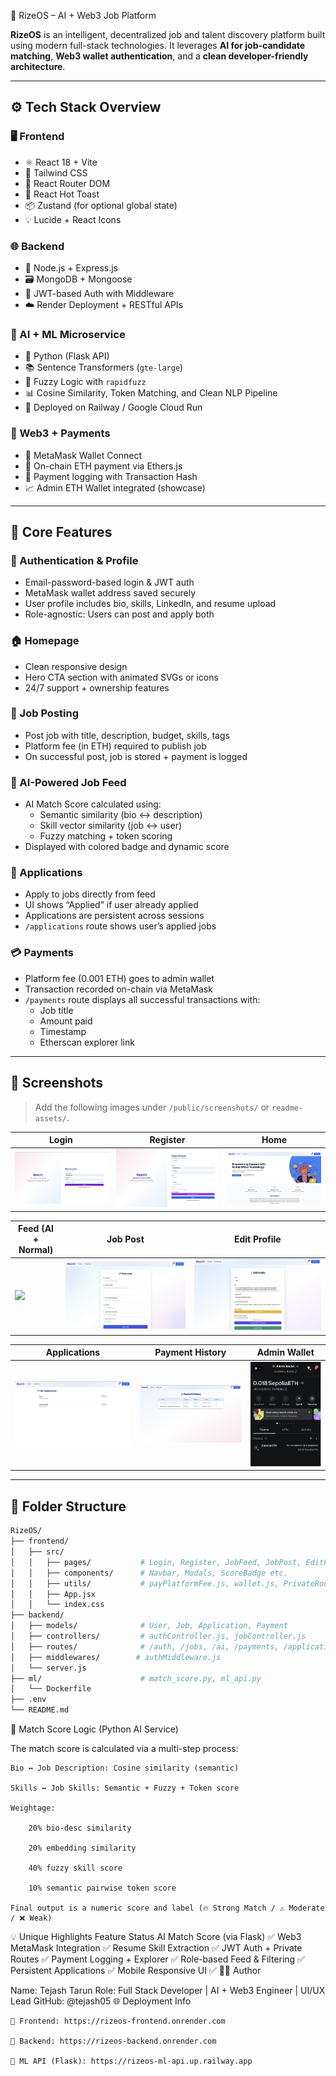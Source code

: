  🚀 RizeOS – AI + Web3 Job Platform

**RizeOS** is an intelligent, decentralized job and talent discovery platform built using modern full-stack technologies. It leverages **AI for job-candidate matching**, **Web3 wallet authentication**, and a **clean developer-friendly architecture**.

---

## ⚙️ Tech Stack Overview

### 🖥️ Frontend
- ⚛️ React 18 + Vite
- 🎨 Tailwind CSS
- 🔀 React Router DOM
- 🔔 React Hot Toast
- 📦 Zustand (for optional global state)
- 💡 Lucide + React Icons

### 🌐 Backend
- 🔧 Node.js + Express.js
- 🗃️ MongoDB + Mongoose
- 🔐 JWT-based Auth with Middleware
- ☁️ Render Deployment + RESTful APIs

### 🤖 AI + ML Microservice
- 🧠 Python (Flask API)
- 📚 Sentence Transformers (`gte-large`)
- 🧪 Fuzzy Logic with `rapidfuzz`
- 📊 Cosine Similarity, Token Matching, and Clean NLP Pipeline
- 🚀 Deployed on Railway / Google Cloud Run

### 🧾 Web3 + Payments
- 🔗 MetaMask Wallet Connect
- 💸 On-chain ETH payment via Ethers.js
- 🧾 Payment logging with Transaction Hash
- 📈 Admin ETH Wallet integrated (showcase)

---

## 🧠 Core Features

### 🔐 Authentication & Profile
- Email-password-based login & JWT auth
- MetaMask wallet address saved securely
- User profile includes bio, skills, LinkedIn, and resume upload
- Role-agnostic: Users can post and apply both

### 🏠 Homepage
- Clean responsive design
- Hero CTA section with animated SVGs or icons
- 24/7 support + ownership features

### 📝 Job Posting
- Post job with title, description, budget, skills, tags
- Platform fee (in ETH) required to publish job
- On successful post, job is stored + payment is logged

### 🧠 AI-Powered Job Feed
- AI Match Score calculated using:
  - Semantic similarity (bio ↔ description)
  - Skill vector similarity (job ↔ user)
  - Fuzzy matching + token scoring
- Displayed with colored badge and dynamic score

### 📄 Applications
- Apply to jobs directly from feed
- UI shows “Applied” if user already applied
- Applications are persistent across sessions
- `/applications` route shows user’s applied jobs

### 💳 Payments
- Platform fee (0.001 ETH) goes to admin wallet
- Transaction recorded on-chain via MetaMask
- `/payments` route displays all successful transactions with:
  - Job title
  - Amount paid
  - Timestamp
  - Etherscan explorer link

---

## 📸 Screenshots

> Add the following images under `/public/screenshots/` or `readme-assets/`.

| Login | Register | Home |
|-------|----------|------|
| ![](assets/login.png) | ![](assets/register.png) | ![](assets/homepage.png) |

| Feed (AI + Normal) | Job Post | Edit Profile |
|--------------------|----------|---------------|
| ![](readme/feed.png) | ![](assets/jobPost.png) | ![](assets/editprofile.png) |

| Applications | Payment History | Admin Wallet |
|-----------------|------------------|---------------|
| ![](assets/Applications.png) | ![](assets/payment-history.png) | ![](assets/adminWallet.png) |

---

## 🧩 Folder Structure

```bash
RizeOS/
├── frontend/
│   ├── src/
│   │   ├── pages/           # Login, Register, JobFeed, JobPost, EditProfile etc.
│   │   ├── components/      # Navbar, Modals, ScoreBadge etc.
│   │   ├── utils/           # payPlatformFee.js, wallet.js, PrivateRoute.jsx
│   │   ├── App.jsx
│   │   └── index.css
├── backend/
│   ├── models/              # User, Job, Application, Payment
│   ├── controllers/         # authController.js, jobController.js
│   ├── routes/              # /auth, /jobs, /ai, /payments, /applications
│   ├── middlewares/        # authMiddleware.js
│   └── server.js
├── ml/                      # match_score.py, ml_api.py
│   └── Dockerfile
├── .env
└── README.md
```
🧪 Match Score Logic (Python AI Service)

The match score is calculated via a multi-step process:

    Bio ↔ Job Description: Cosine similarity (semantic)

    Skills ↔ Job Skills: Semantic + Fuzzy + Token score

    Weightage:

        20% bio-desc similarity

        20% embedding similarity

        40% fuzzy skill score

        10% semantic pairwise token score

    Final output is a numeric score and label (🔥 Strong Match / ⚠️ Moderate / ❌ Weak)

💡 Unique Highlights
Feature	Status
AI Match Score (via Flask)	✅
Web3 MetaMask Integration	✅
Resume Skill Extraction	✅
JWT Auth + Private Routes	✅
Payment Logging + Explorer	✅
Role-based Feed & Filtering	✅
Persistent Applications	✅
Mobile Responsive UI	✅
🧑‍💻 Author

Name: Tejash Tarun
Role: Full Stack Developer | AI + Web3 Engineer | UI/UX Lead
GitHub: @tejash05
🌐 Deployment Info

    🔗 Frontend: https://rizeos-frontend.onrender.com

    🔗 Backend: https://rizeos-backend.onrender.com

    🔗 ML API (Flask): https://rizeos-ml-api.up.railway.app


